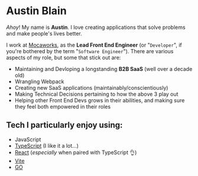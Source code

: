 # Austin Blain

*Ahoy*! My name is **Austin**. I love creating applications that solve problems and make people's lives better.

I work at [Mocaworks](https://mocaworks.com/), as the **Lead Front End Engineer** (or "`Developer`", if you're bothered by the term "`Software Engineer`"). There are various aspects of my role, but some that stick out are:

- Maintaining and Devloping a longstanding **B2B SaaS** (well over a decade old)
- Wrangling Webpack
- Creating new SaaS applications (maintainably/conscientiously)
- Making Technical Decisions pertaining to how the above 3 play out
- Helping other Front End Devs grows in their abilities, and making sure they feel both empowered in their roles

## Tech I particularly enjoy using:

- JavaScript
- [TypeScript](https://www.typescriptlang.org/) (I like it a lot...)
- [React](https://reactjs.org/) (*especially* when paired with TypeScript 👌)
- [Vite](https://vitejs.dev/)
- [GO](https://go.dev/)

